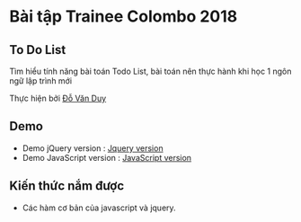 

# Bài tập Trainee Colombo 2018

## To Do List

Tìm hiểu tính năng bài toán Todo List, bài toán nên thực hành khi học 1 ngôn ngữ lập trình mới

Thực hiện bởi [Đỗ Văn Duy](https://github.com/DoVanDuyHedspi)


## Demo

* Demo jQuery version : [Jquery version](https://dovanduyhedspi.github.io/ToDoList_DUYDV/jquery/index.html)
* Demo JavaScript version : [JavaScript version](https://dovanduyhedspi.github.io/ToDoList_DUYDV/non_query/index.html)

## Kiến thức nắm được
- Các hàm cơ bản của javascript và jquery.

